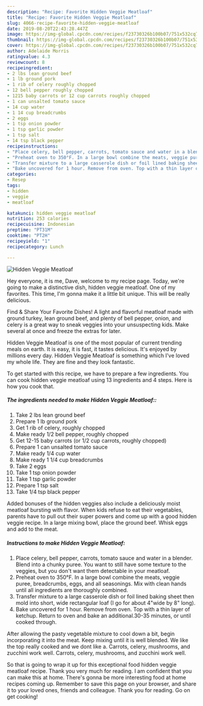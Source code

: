 ```yaml
---
description: "Recipe: Favorite Hidden Veggie Meatloaf"
title: "Recipe: Favorite Hidden Veggie Meatloaf"
slug: 4066-recipe-favorite-hidden-veggie-meatloaf
date: 2019-08-20T22:43:28.447Z
image: https://img-global.cpcdn.com/recipes/f23730326b100b07/751x532cq70/hidden-veggie-meatloaf-recipe-main-photo.jpg
thumbnail: https://img-global.cpcdn.com/recipes/f23730326b100b07/751x532cq70/hidden-veggie-meatloaf-recipe-main-photo.jpg
cover: https://img-global.cpcdn.com/recipes/f23730326b100b07/751x532cq70/hidden-veggie-meatloaf-recipe-main-photo.jpg
author: Adelaide Morris
ratingvalue: 4.3
reviewcount: 8
recipeingredient:
- 2 lbs lean ground beef
- 1 lb ground pork
- 1 rib of celery roughly chopped
- 12 bell pepper roughly chopped
- 1215 baby carrots or 12 cup carrots roughly chopped
- 1 can unsalted tomato sauce
- 14 cup water
- 1 14 cup breadcrumbs
- 2 eggs
- 1 tsp onion powder
- 1 tsp garlic powder
- 1 tsp salt
- 14 tsp black pepper
recipeinstructions:
- "Place celery, bell pepper, carrots, tomato sauce and water in a blender. Blend into a chunky puree. You want to still have some texture to the veggies, but you don&#39;t want them detectable in your meatloaf."
- "Preheat oven to 350°F. In a large bowl combine the meats, veggie puree, breadcrumbs, eggs, and all seasonings. Mix with clean hands until all ingredients are thoroughly combined."
- "Transfer mixture to a large casserole dish or foil lined baking sheet then mold into short, wide rectangular loaf (I go for about 4&#34;wide by 8&#34; long)."
- "Bake uncovered for 1 hour. Remove from oven. Top with a thin layer of ketchup. Return to oven and bake an additional.30-35 minutes, or until cooked through."
categories:
- Resep
tags:
- hidden
- veggie
- meatloaf

katakunci: hidden veggie meatloaf
nutrition: 253 calories
recipecuisine: Indonesian
preptime: "PT31M"
cooktime: "PT2H"
recipeyield: "1"
recipecategory: Lunch

---
```



![Hidden Veggie Meatloaf](https://img-global.cpcdn.com/recipes/f23730326b100b07/751x532cq70/hidden-veggie-meatloaf-recipe-main-photo.jpg)

Hey everyone, it is me, Dave, welcome to my recipe page. Today, we're going to make a distinctive dish, hidden veggie meatloaf. One of my favorites. This time, I'm gonna make it a little bit unique. This will be really delicious.

Find &amp; Share Your Favorite Dishes! A light and flavorful meatloaf made with ground turkey, lean ground beef, and plenty of bell pepper, onion, and celery is a great way to sneak veggies into your unsuspecting kids. Make several at once and freeze the extras for later.

Hidden Veggie Meatloaf is one of the most popular of current trending meals on earth. It is easy, it is fast, it tastes delicious. It's enjoyed by millions every day. Hidden Veggie Meatloaf is something which I've loved my whole life. They are fine and they look fantastic.


To get started with this recipe, we have to prepare a few ingredients. You can cook hidden veggie meatloaf using 13 ingredients and 4 steps. Here is how you cook that.

##### The ingredients needed to make Hidden Veggie Meatloaf::

1. Take 2 lbs lean ground beef
1. Prepare 1 lb ground pork
1. Get 1 rib of celery, roughly chopped
1. Make ready 1/2 bell pepper, roughly chopped
1. Get 12-15 baby carrots (or 1/2 cup carrots, roughly chopped)
1. Prepare 1 can unsalted tomato sauce
1. Make ready 1/4 cup water
1. Make ready 1 1/4 cup breadcrumbs
1. Take 2 eggs
1. Take 1 tsp onion powder
1. Take 1 tsp garlic powder
1. Prepare 1 tsp salt
1. Take 1/4 tsp black pepper


Added bonuses of the hidden veggies also include a deliciously moist meatloaf bursting with flavor. When kids refuse to eat their vegetables, parents have to pull out their super powers and come up with a good hidden veggie recipe. In a large mixing bowl, place the ground beef. Whisk eggs and add to the meat. 

##### Instructions to make Hidden Veggie Meatloaf:

1. Place celery, bell pepper, carrots, tomato sauce and water in a blender. Blend into a chunky puree. You want to still have some texture to the veggies, but you don&#39;t want them detectable in your meatloaf.
1. Preheat oven to 350°F. In a large bowl combine the meats, veggie puree, breadcrumbs, eggs, and all seasonings. Mix with clean hands until all ingredients are thoroughly combined.
1. Transfer mixture to a large casserole dish or foil lined baking sheet then mold into short, wide rectangular loaf (I go for about 4&#34;wide by 8&#34; long).
1. Bake uncovered for 1 hour. Remove from oven. Top with a thin layer of ketchup. Return to oven and bake an additional.30-35 minutes, or until cooked through.


After allowing the pasty vegetable mixture to cool down a bit, begin incorporating it into the meat. Keep mixing until it is well blended. We like the top really cooked and we dont like a. Carrots, celery, mushrooms, and zucchini work well. Carrots, celery, mushrooms, and zucchini work well. 

So that is going to wrap it up for this exceptional food hidden veggie meatloaf recipe. Thank you very much for reading. I am confident that you can make this at home. There's gonna be more interesting food at home recipes coming up. Remember to save this page on your browser, and share it to your loved ones, friends and colleague. Thank you for reading. Go on get cooking!
